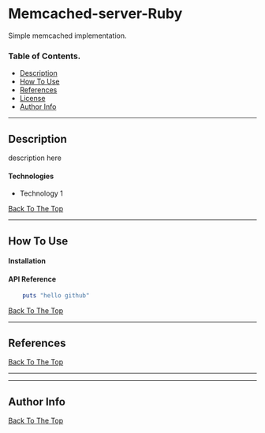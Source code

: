 # Memcached-server-Ruby
Simple memcached implementation.
### Table of Contents.

- [Description](#description)
- [How To Use](#how-to-use)
- [References](#references)
- [License](#license)
- [Author Info](#author-info)

---

## Description

description here

#### Technologies

- Technology 1

[Back To The Top](#Memcached-server-Ruby)

---

## How To Use

#### Installation



#### API Reference

```ruby
    puts "hello github"
```
[Back To The Top](#Memcached-server-Ruby)

---

## References
[Back To The Top](#Memcached-server-Ruby)

---



---

## Author Info


[Back To The Top](#Memcached-server-Ruby)
